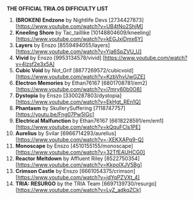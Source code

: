**THE OFFICIAL TRIA.OS DIFFICULTY LIST**

1. **(BROKEN) Endzone** by Nightlife Devs [2734427873] [https://www.youtube.com/watch?v=UB4tNo2ShjM] 
2. **Kneeling Shore** by Tac_taillike [10148804609/kneeling] [https://www.youtube.com/watch?v=kEGJxiDmx6Y]
3. **Layers** by Enszo [8559494055/layers] [https://www.youtube.com/watch?v=Yja6SpZVU_U]
4. **Vivid** by Enszo [9953134578/vivid] [https://www.youtube.com/watch?v=4lzsf2e3x5A]
5. **Cubic Void** by Not_Grif [8877269572/cubicvoid] [https://www.youtube.com/watch?v=KzbVhvUwGZE]
6. **Electron Memories** by Ethan76167 [6801708781/em2] [https://www.youtube.com/watch?v=i7mry60b0O8] 
7. **Dystopia** by Enszo [3300287803/dystopia] [https://www.youtube.com/watch?v=EkHgt_REn1Q] 
8. **Phantasm** by SkullerySuffering [7118747757] [https://youtu.be/Fng07Pw5IGc]
9. **Electrical Malfunction** by Ethan76167 [6618228591/em/em1] [https://www.youtube.com/watch?v=kQquFCls1PE] 
10. **Aurelius** by Svilar [6966714293/aurelius] [https://www.youtube.com/watch?v=-XEKXAPq9-Q] 
11. **Monoscape** by Enszo [4510155155/monoscape] [https://www.youtube.com/watch?v=32TfEAUHCG0] 
12. **Reactor Meltdown** by Affluent Riley [8522750354] [https://www.youtube.com/watch?v=KkpoIXJV5Bg] 
13. **Crimson Castle** by Enszo [6661054375/crimson] [https://www.youtube.com/watch?v=jdYqPZVXt_4] 
14. **TRIA: RESURGO** by the TRIA Team [6697139730/resurgo] [https://www.youtube.com/watch?v=LyZ_adkqZCk] 

